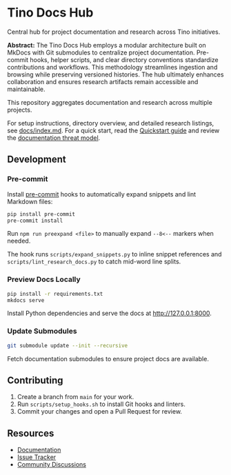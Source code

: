 # Tino Docs Hub

Central hub for project documentation and research across Tino initiatives.

**Abstract:** The Tino Docs Hub employs a modular architecture built on MkDocs with
Git submodules to centralize project documentation. Pre-commit hooks, helper
scripts, and clear directory conventions standardize contributions and
workflows. This methodology streamlines ingestion and browsing while preserving
versioned histories. The hub ultimately enhances collaboration and ensures
research artifacts remain accessible and maintainable.

This repository aggregates documentation and research across multiple projects.

For setup instructions, directory overview, and detailed research listings, see
[docs/index.md](docs/index.md). For a quick start, read the [Quickstart
guide](docs/quickstart.md) and review the [documentation threat
model](docs/security/threat-model.md).

## Development

### Pre-commit

Install [pre-commit](https://pre-commit.com/) hooks to automatically expand snippets and lint Markdown files:

```bash
pip install pre-commit
pre-commit install
```

Run `npm run preexpand <file>` to manually expand `--8<--` markers when needed.

The hook runs `scripts/expand_snippets.py` to inline snippet references and
`scripts/lint_research_docs.py` to catch mid-word line splits.

### Preview Docs Locally

```bash
pip install -r requirements.txt
mkdocs serve
```

Install Python dependencies and serve the docs at <http://127.0.0.1:8000>.

### Update Submodules

```bash
git submodule update --init --recursive
```

Fetch documentation submodules to ensure project docs are available.

## Contributing

1. Create a branch from `main` for your work.
2. Run `scripts/setup_hooks.sh` to install Git hooks and linters.
3. Commit your changes and open a Pull Request for review.

## Resources

- [Documentation](docs/index.md)
- [Issue Tracker](../../issues)
- [Community Discussions](../../discussions)

